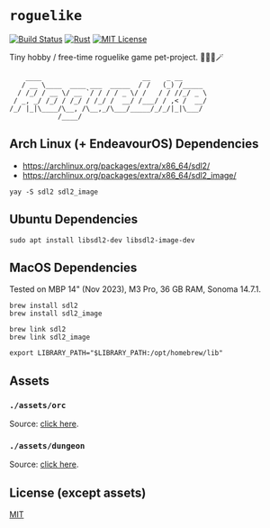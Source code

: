 # `roguelike`

[![Build Status][ci-shield]][ci-url]
[![Rust][rust-shield]][rust-url]
[![MIT License][license-shield]][license-url]

Tiny hobby / free-time roguelike game pet-project. 🔮🧝🏻🪄

```
    ____                         __    _ __
   / __ \____  ____ ___  _____  / /   (_) /_____
  / /_/ / __ \/ __ `/ / / / _ \/ /   / / //_/ _ \
 / _, _/ /_/ / /_/ / /_/ /  __/ /___/ / ,< /  __/
/_/ |_|\____/\__, /\__,_/\___/_____/_/_/|_|\___/
            /____/
```

## Arch Linux (+ EndeavourOS) Dependencies

- https://archlinux.org/packages/extra/x86_64/sdl2/
- https://archlinux.org/packages/extra/x86_64/sdl2_image/

```
yay -S sdl2 sdl2_image
```

## Ubuntu Dependencies

```
sudo apt install libsdl2-dev libsdl2-image-dev
```

## MacOS Dependencies

Tested on MBP 14" (Nov 2023), M3 Pro, 36 GB RAM, Sonoma 14.7.1.

```
brew install sdl2
brew install sdl2_image

brew link sdl2
brew link sdl2_image

export LIBRARY_PATH="$LIBRARY_PATH:/opt/homebrew/lib"
```

## Assets

### `./assets/orc`

Source: [click here](https://craftpix.net/freebies/free-top-down-orc-game-character-pixel-art).

### `./assets/dungeon`

Source: [click here](https://pixel-poem.itch.io/dungeon-assetpuck).

## License (except assets)

[MIT](./LICENSE.md)

[ci-shield]: https://img.shields.io/github/actions/workflow/status/resurtm/roguelike/ci.yml?style=for-the-badge
[ci-url]: https://github.com/resurtm/roguelike/actions/workflows/ci.yml
[rust-shield]: https://img.shields.io/badge/Rust-000000?style=for-the-badge&logo=rust&logoColor=white
[rust-url]: https://www.rust-lang.org/
[license-shield]: https://img.shields.io/github/license/resurtm/roguelike?style=for-the-badge
[license-url]: https://github.com/resurtm/roguelike/blob/main/LICENSE.md
